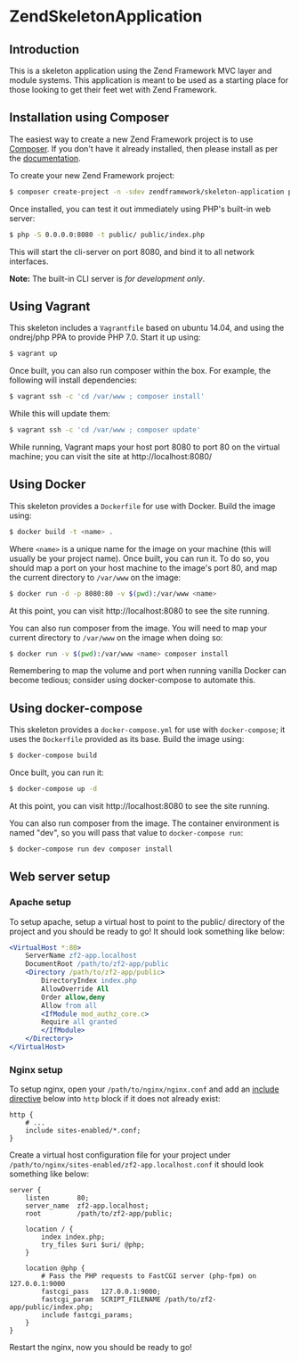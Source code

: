 # ZendSkeletonApplication

## Introduction

This is a skeleton application using the Zend Framework MVC layer and module
systems. This application is meant to be used as a starting place for those
looking to get their feet wet with Zend Framework.

## Installation using Composer

The easiest way to create a new Zend Framework project is to use
[Composer](https://getcomposer.org/).  If you don't have it already installed,
then please install as per the [documentation](https://getcomposer.org/doc/00-intro.md).

To create your new Zend Framework project:

```bash
$ composer create-project -n -sdev zendframework/skeleton-application path/to/install
```

Once installed, you can test it out immediately using PHP's built-in web server:

```bash
$ php -S 0.0.0.0:8080 -t public/ public/index.php
```

This will start the cli-server on port 8080, and bind it to all network
interfaces.

**Note:** The built-in CLI server is *for development only*.

## Using Vagrant

This skeleton includes a `Vagrantfile` based on ubuntu 14.04, and using the
ondrej/php PPA to provide PHP 7.0. Start it up using:

```bash
$ vagrant up
```

Once built, you can also run composer within the box. For example, the following
will install dependencies:

```bash
$ vagrant ssh -c 'cd /var/www ; composer install'
```

While this will update them:

```bash
$ vagrant ssh -c 'cd /var/www ; composer update'
```

While running, Vagrant maps your host port 8080 to port 80 on the virtual
machine; you can visit the site at http://localhost:8080/

## Using Docker

This skeleton provides a `Dockerfile` for use with Docker. Build the image
using:

```bash
$ docker build -t <name> .
```

Where `<name>` is a unique name for the image on your machine (this will usually
be your project name). Once built, you can run it. To do so, you should map a
port on your host machine to the image's port 80, and map the current directory
to `/var/www` on the image:

```bash
$ docker run -d -p 8080:80 -v $(pwd):/var/www <name>
```

At this point, you can visit http://localhost:8080 to see the site running.

You can also run composer from the image. You will need to map your current
directory to `/var/www` on the image when doing so:

```bash
$ docker run -v $(pwd):/var/www <name> composer install
```

Remembering to map the volume and port when running vanilla Docker can become
tedious; consider using docker-compose to automate this.

## Using docker-compose

This skeleton provides a `docker-compose.yml` for use with `docker-compose`; it
uses the `Dockerfile` provided as its base. Build the image using:

```bash
$ docker-compose build
```

Once built, you can run it:

```bash
$ docker-compose up -d
```

At this point, you can visit http://localhost:8080 to see the site running.

You can also run composer from the image. The container environment is named
"dev", so you will pass that value to `docker-compose run`:

```bash
$ docker-compose run dev composer install
```

## Web server setup

### Apache setup

To setup apache, setup a virtual host to point to the public/ directory of the
project and you should be ready to go! It should look something like below:

```apache
<VirtualHost *:80>
    ServerName zf2-app.localhost
    DocumentRoot /path/to/zf2-app/public
    <Directory /path/to/zf2-app/public>
        DirectoryIndex index.php
        AllowOverride All
        Order allow,deny
        Allow from all
        <IfModule mod_authz_core.c>
        Require all granted
        </IfModule>
    </Directory>
</VirtualHost>
```

### Nginx setup

To setup nginx, open your `/path/to/nginx/nginx.conf` and add an
[include directive](http://nginx.org/en/docs/ngx_core_module.html#include) below
into `http` block if it does not already exist:

```nginx
http {
    # ...
    include sites-enabled/*.conf;
}
```


Create a virtual host configuration file for your project under `/path/to/nginx/sites-enabled/zf2-app.localhost.conf`
it should look something like below:

```nginx
server {
    listen       80;
    server_name  zf2-app.localhost;
    root         /path/to/zf2-app/public;

    location / {
        index index.php;
        try_files $uri $uri/ @php;
    }

    location @php {
        # Pass the PHP requests to FastCGI server (php-fpm) on 127.0.0.1:9000
        fastcgi_pass   127.0.0.1:9000;
        fastcgi_param  SCRIPT_FILENAME /path/to/zf2-app/public/index.php;
        include fastcgi_params;
    }
}
```

Restart the nginx, now you should be ready to go!
